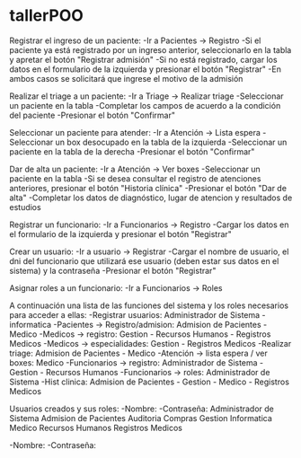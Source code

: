# tallerPOO

Registrar el ingreso de un paciente:
-Ir a Pacientes -> Registro
-Si el paciente ya está registrado por un ingreso anterior, seleccionarlo en la tabla y apretar el botón "Registrar admisión"
-Si no está registrado, cargar los datos en el formulario de la izquierda y presionar el botón "Registrar"
-En ambos casos se solicitará que ingrese el motivo de la admisión

Realizar el triage a un paciente:
-Ir a Triage -> Realizar triage
-Seleccionar un paciente en la tabla
-Completar los campos de acuerdo a la condición del paciente
-Presionar el botón "Confirmar"

Seleccionar un paciente para atender:
-Ir a Atención -> Lista espera
-Seleccionar un box desocupado en la tabla de la izquierda
-Seleccionar un paciente en la tabla de la derecha
-Presionar el botón "Confirmar"

Dar de alta un paciente:
-Ir a Atención -> Ver boxes
-Seleccionar un paciente en la tabla
-Si se desea consultar el registro de atenciones anteriores, presionar el botón "Historia clínica"
-Presionar el botón "Dar de alta"
-Completar los datos de diagnóstico, lugar de atencion y resultados de estudios

Registrar un funcionario:
-Ir a Funcionarios -> Registro
-Cargar los datos en el formulario de la izquierda y presionar el botón "Registrar"

Crear un usuario:
-Ir a usuario -> Registrar
-Cargar el nombre de usuario, el dni del funcionario que utilizará ese usuario (deben estar sus datos en el sistema) y la contraseña
-Presionar el botón "Registrar"

Asignar roles a un funcionario:
-Ir a Funcionarios -> Roles

A continuación una lista de las funciones del sistema y los roles necesarios para acceder a ellas:
-Registrar usuarios: Administrador de Sistema - informatica
-Pacientes -> Registro/admision: Admision de Pacientes - Medico
-Medicos -> registro: Gestion - Recursos Humanos - Registros Medicos
-Medicos -> especialidades: Gestion - Registros Medicos
-Realizar triage: Admision de Pacientes - Medico
-Atención -> lista espera / ver boxes: Medico
-Funcionarios -> registro: Administrador de Sistema - Gestion - Recursos Humanos
-Funcionarios -> roles: Administrador de Sistema
-Hist clinica: Admision de Pacientes - Gestion - Medico - Registros Medicos

Usuarios creados y sus roles:
-Nombre: 
-Contraseña: 
  Administrador de Sistema
  Admision de Pacientes
  Auditoria
  Compras
  Gestion
  Informatica
  Medico
  Recursos Humanos
  Registros Medicos

-Nombre:
-Contraseña:
